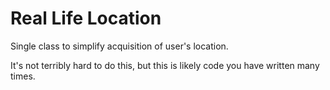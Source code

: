 # Real Life Location

Single class to simplify acquisition of user's location.

It's not terribly hard to do this, but this is likely code you have written many times.